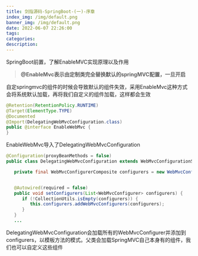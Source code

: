 ```yaml
---
title: 剑指源码-SpringBoot-(一)-序章
index_img: /img/default.png
banner_img: /img/default.png
date: 2022-06-07 22:26:00
tags:
categories:
description:
---
```


SpringBoot前置，了解EnableMVC实现原理以及作用

<!-- more -->

> **@EnableMvc表示由定制类完全替换默认的springMVC配置，一旦开启**

自定springmvc的组件的时候会导致默认的组件失效，采用EnableMvc这种方式会将系统默认加载，再将我们自定义的组件加载，这样都会生效

```java
@Retention(RetentionPolicy.RUNTIME)
@Target(ElementType.TYPE)
@Documented
@Import(DelegatingWebMvcConfiguration.class)
public @interface EnableWebMvc {
}
```

EnableWebMvc导入了DelegatingWebMvcConfiguration

```java
@Configuration(proxyBeanMethods = false)
public class DelegatingWebMvcConfiguration extends WebMvcConfigurationSupport {

   private final WebMvcConfigurerComposite configurers = new WebMvcConfigurerComposite();


   @Autowired(required = false)
   public void setConfigurers(List<WebMvcConfigurer> configurers) {
      if (!CollectionUtils.isEmpty(configurers)) {
         this.configurers.addWebMvcConfigurers(configurers);
      }
   }
   ...
```

DelegatingWebMvcConfiguration会加载所有的WebMvcConfigurer并添加到configurers，以模板方法的模式。父类会加载SpringMVC自己本身有的组件，我们也可以自定义这些组件
